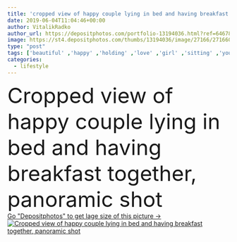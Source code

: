 ```yaml
---
title: 'cropped view of happy couple lying in bed and having breakfast together, panoramic shot'
date: 2019-06-04T11:04:46+00:00
author: VitalikRadko
author_url: https://depositphotos.com/portfolio-13194036.html?ref=64678756
image: https://st4.depositphotos.com/thumbs/13194036/image/27166/271660348/api_thumb_450.jpg?forcejpeg=true
type: "post"
tags: ['beautiful' ,'happy' ,'holding' ,'love' ,'girl' ,'sitting' ,'young' ,'smiling' ,'people' ,'happiness' ,'caucasian' ,'breakfast' ,'family' ,'man' ,'bed' ,'lying' ,'home' ,'couple' ,'two' ,'woman' ,'lifestyle' ,'together' ,'togetherness' ,'having' ,'indoors' ,'panoramic' ,'attractive' ,'casual' ,'boyfriend' ,'girlfriend' ,'cropped view' ]
categories: 
  - lifestyle
---
```

<div aling="center">
            <font size="60"> Cropped view of happy couple lying in bed and having breakfast together, panoramic shot</font>   
</div>
<div>
    <a href='https://depositphotos.com/271660348/stock-photo-cropped-view-happy-couple-lying.html?ref=64678756' target=_blank > Go "Depositphotos" to get lage size of this picture ->
        <img href='https://depositphotos.com/271660348/stock-photo-cropped-view-happy-couple-lying.html?ref=64678756' src='https://st4.depositphotos.com/13194036/27166/i/950/depositphotos_271660348-stock-photo-cropped-view-happy-couple-lying.jpg?forcejpeg=true' alt='Cropped view of happy couple lying in bed and having breakfast together, panoramic shot' >
    </a>
</div>
